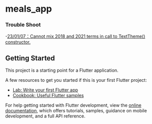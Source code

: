 # meals_app

### Trouble Shoot
-[23/01/07：Cannot mix 2018 and 2021 terms in call to TextTheme() constructor.](https://stackoverflow.com/questions/72271461/cannot-mix-2018-and-2021-terms-in-call-to-texttheme-constructor)

## Getting Started

This project is a starting point for a Flutter application.

A few resources to get you started if this is your first Flutter project:

- [Lab: Write your first Flutter app](https://docs.flutter.dev/get-started/codelab)
- [Cookbook: Useful Flutter samples](https://docs.flutter.dev/cookbook)

For help getting started with Flutter development, view the
[online documentation](https://docs.flutter.dev/), which offers tutorials,
samples, guidance on mobile development, and a full API reference.
